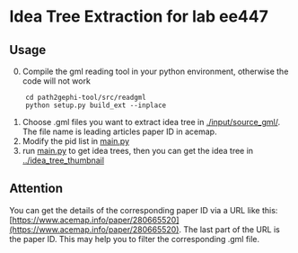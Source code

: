 # Idea Tree Extraction for lab ee447 

## Usage

0. Compile the gml reading tool in your python environment, otherwise the code will not work
``` shell
    cd path2gephi-tool/src/readgml
    python setup.py build_ext --inplace
```
1. Choose .gml files you want to extract idea tree in [./input/source_gml/](./input/source_gml/). The file name is leading articles paper ID in acemap.
2. Modify the pid list in [main.py](./src/main.py)
3. run [main.py](./src/main.py) to get idea trees, then you can get the idea tree in [../idea_tree_thumbnail](../idea_tree_thumbnail)

## Attention
You can get the details of the corresponding paper ID via a URL like this: [https://www.acemap.info/paper/280665520](https://www.acemap.info/paper/280665520). The last part of the URL is the paper ID. This may help you to filter the corresponding .gml file.